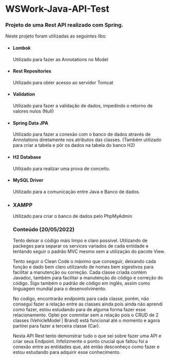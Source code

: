 # WSWork-Java-API-Test
### Projeto de uma Rest API realizado com Spring.

Neste projeto foram utilizadas as seguintes libs:
- #### Lombok
  Utilizado para fazer as Annotations no Model
- #### Rest Repositories
  Utilizado para obter acesso ao servidor Tomcat
- #### Validation
   Utilizado para fazer a validação de dados, impedindo o retorno de valores nulos (Null)
- #### Spring Data JPA
  Utilizado para fazer a conexão com o banco de dados através de Annotations diretamente nos atributos das classes. 
  (Também utilizado para criar a tabela e pôr os dados na tabela do banco H2)
- #### H2 Database
  Utilizado para realizar uma prova de conceito.
- #### MySQL Driver
  Utilizado para a comunicação entre Java e Banco de dados.
- ### XAMPP 
  Utilizado para criar o banco de dados pelo PhpMyAdmin
  
  
  ### Conteúdo (20/05/2022)
  Tento deixar o código mais limpo e claro possível. Utilizando de packeges para separar os services variados de cada entidade e tentando seguir o padrão MVC mesmo
  sem a utilização do pacote View.
  
  Tento seguir o Clean Code o máximo que conseguir, deixando cada função e dado bem claro utilizando de nomes bem sigestivos para facilitar
  a manutenção ou correção. Cada classe criada contém Javadoc, também para facilitar a manutenção do código e correção do código.
  Sigo também o padrão de código em inglês, assim como linguagem mundial para o desenvolvimento.
  
  No codigo, encontrarão endpoints para cada classe, porém, não consegui fazer a relação entre as classes ainda pois ainda não aprendi como fazer, estou estudando
  para de alguma forma fazer esse relacionamento. Optei por commitar sem a relação pois o CRUD de 2 classes (VehicleModel | Brand) está funcional até o momento e 
  agora partirei para fazer a terceira classe (Car).
  
  Nesta API Rest tento demonstrar tudo o que sei sobre fazer uma API e criar seus Endpoint. Infelizmente o ponto crucial que faltou foi a conexão entre as entidades
  que, até então desconheço como fazer e estou estudando para adquirir esse conhecimento.

